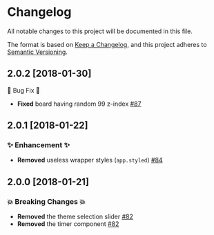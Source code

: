# Changelog

All notable changes to this project will be documented in this file.

The format is based on [Keep a Changelog](https://keepachangelog.com/en/1.0.0/),
and this project adheres to [Semantic Versioning](https://semver.org/spec/v2.0.0.html).

## 2.0.2 [2018-01-30]

🐛 Bug Fix 🐛

- **Fixed** board having random 99 z-index [#87](https://github.com/EricTurf/react-sudoku/pull/87)

## 2.0.1 [2018-01-22]

### ✨ Enhancement ✨

- **Removed** useless wrapper styles (`app.styled`) [#84](https://github.com/EricTurf/react-sudoku/pull/84)

## 2.0.0 [2018-01-21]

### 💥 Breaking Changes 💥

- **Removed** the theme selection slider [#82](https://github.com/EricTurf/react-sudoku/pull/82)
- **Removed** the timer component [#82](https://github.com/EricTurf/react-sudoku/pull/82)
